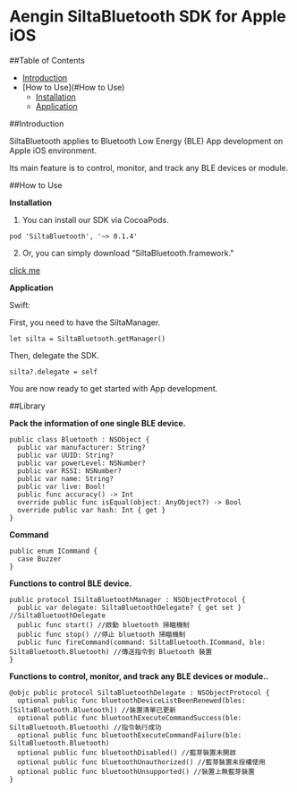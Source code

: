 # Aengin SiltaBluetooth SDK for Apple iOS

##Table of Contents

- [Introduction](#Introduction)
- [How to Use](#How to Use)
  - [Installation](#Installation)
  - [Application](#Application)


##Introduction

SiltaBluetooth applies to Bluetooth Low Energy (BLE) App development on Apple iOS environment.

Its main feature is to control, monitor, and track any BLE devices or module.

##How to Use

**Installation**

1) You can install our SDK via CocoaPods.

`pod 'SiltaBluetooth', '~> 0.1.4'`

2) Or, you can simply download “SiltaBluetooth.framework."

[click me](https://drive.google.com/a/aengin.com/file/d/0Bxf8xz9_np75QzdFajVxM0lLUXM/view?usp=sharing)

**Application**

Swift:
 
 First, you need to have the SiltaManager.

 `let silta = SiltaBluetooth.getManager()` 

 
 Then, delegate the SDK.

 `silta?.delegate = self`

 You are now ready to get started with App development.


##Library

**Pack the information of one single BLE device.**

    public class Bluetooth : NSObject {
      public var manufacturer: String?
      public var UUID: String?
      public var powerLevel: NSNumber?
      public var RSSI: NSNumber?
      public var name: String?
      public var live: Bool!
      public func accuracy() -> Int
      override public func isEqual(object: AnyObject?) -> Bool
      override public var hash: Int { get }
    }

**Command**

    public enum ICommand {
      case Buzzer
    }

**Functions to control BLE device.**

    public protocol ISiltaBluetoothManager : NSObjectProtocol {
      public var delegate: SiltaBluetoothDelegate? { get set } //SiltaBluetoothDelegate
      public func start() //啟動 bluetooth 掃瞄機制
      public func stop() //停止 bluetooth 掃瞄機制
      public func fireCommand(command: SiltaBluetooth.ICommand, ble: SiltaBluetooth.Bluetooth) //傳送指令到 Bluetooth 裝置
    }

**Functions to control, monitor, and track any BLE devices or module..**

    @objc public protocol SiltaBluetoothDelegate : NSObjectProtocol {
      optional public func bluetoothDeviceListBeenRenewed(bles: [SiltaBluetooth.Bluetooth]) //裝置清單已更新
      optional public func bluetoothExecuteCommandSuccess(ble: SiltaBluetooth.Bluetooth) //指令執行成功
      optional public func bluetoothExecuteCommandFailure(ble: SiltaBluetooth.Bluetooth)
      optional public func bluetoothDisabled() //藍芽裝置未開啟
      optional public func bluetoothUnauthorized() //藍芽裝置未授權使用
      optional public func bluetoothUnsupported() //裝置上無藍芽裝置
    }

